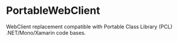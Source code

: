 # PortableWebClient
WebClient replacement compatible with Portable Class Library (PCL) .NET/Mono/Xamarin code bases.
